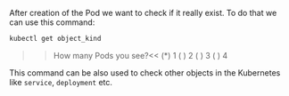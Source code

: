 After creation of the Pod we want to check if it really exist. To do that we can use this command:

```sh
kubectl get object_kind
```

>>How many Pods you see?<<
(*) 1
( ) 2
( ) 3
( ) 4

This command can be also used to check other objects in the Kubernetes like `service`, `deployment` etc.
